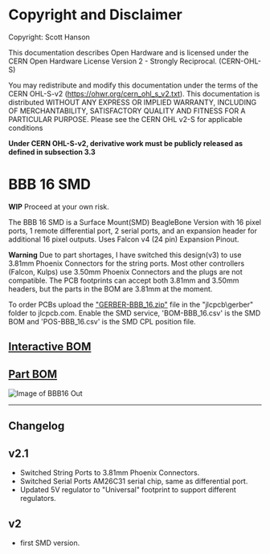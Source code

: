 # Copyright and Disclaimer
Copyright: Scott Hanson

This documentation describes Open Hardware and is licensed under the CERN Open Hardware License Version 2 - Strongly Reciprocal. (CERN-OHL-S)

You may redistribute and modify this documentation under the terms of the CERN OHL-S-v2 (https://ohwr.org/cern_ohl_s_v2.txt). This documentation is distributed WITHOUT ANY EXPRESS OR IMPLIED WARRANTY, INCLUDING OF MERCHANTABILITY, SATISFACTORY QUALITY AND FITNESS FOR A PARTICULAR PURPOSE. Please see the CERN OHL v2-S for applicable conditions

**Under CERN OHL-S-v2, derivative work must be publicly released as defined in subsection 3.3**

# BBB 16 SMD

**WIP** Proceed at your own risk.

The BBB 16 SMD is a Surface Mount(SMD) BeagleBone Version with 16 pixel ports, 1 remote differential port, 2 serial ports, and an expansion header for additional 16 pixel outputs. Uses Falcon v4 (24 pin) Expansion Pinout.

**Warning** Due to part shortages, I have switched this design(v3) to use 3.81mm Phoenix Connectors for the string ports. Most other controllers (Falcon, Kulps) use 3.50mm Phoenix Connectors and the plugs are not compatible. The PCB footprints can accept both 3.81mm and 3.50mm headers, but the parts in the BOM are 3.81mm at the moment. 

To order PCBs upload the ["GERBER-BBB_16.zip"](https://github.com/computergeek1507/PB_16/raw/master/BBB_16_SMD/jlcpcb/gerber/GERBER-BBB_16.zip) file in the "jlcpcb\gerber" folder to jlcpcb.com. Enable the SMD service, 'BOM-BBB_16.csv' is the SMD BOM and 'POS-BBB_16.csv' is the SMD CPL position file.

## [Interactive BOM](https://computergeek1507.github.io/PB_16/BBB_16_SMD/bom/ibom)

## [Part BOM](https://github.com/computergeek1507/PB_16/raw/master/BBB_16_SMD/BBB_16_BOM.ods)

![Image of BBB16 Out](https://github.com/computergeek1507/PB_16/raw/master/BBB_16_SMD/BBB_16.png)

---
## Changelog

v2.1
-
* Switched String Ports to 3.81mm Phoenix Connectors.
* Switched Serial Ports AM26C31 serial chip, same as differential port.
* Updated 5V regulator to "Universal" footprint to support different regulators.

v2
-
* first SMD version.


